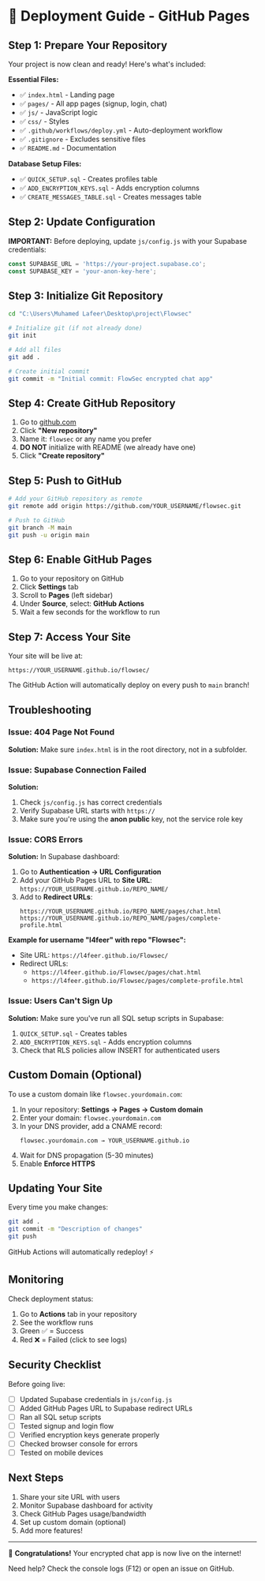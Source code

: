# 🚀 Deployment Guide - GitHub Pages

## Step 1: Prepare Your Repository

Your project is now clean and ready! Here's what's included:

**Essential Files:**
- ✅ `index.html` - Landing page
- ✅ `pages/` - All app pages (signup, login, chat)
- ✅ `js/` - JavaScript logic
- ✅ `css/` - Styles
- ✅ `.github/workflows/deploy.yml` - Auto-deployment workflow
- ✅ `.gitignore` - Excludes sensitive files
- ✅ `README.md` - Documentation

**Database Setup Files:**
- ✅ `QUICK_SETUP.sql` - Creates profiles table
- ✅ `ADD_ENCRYPTION_KEYS.sql` - Adds encryption columns
- ✅ `CREATE_MESSAGES_TABLE.sql` - Creates messages table

## Step 2: Update Configuration

**IMPORTANT:** Before deploying, update `js/config.js` with your Supabase credentials:

```javascript
const SUPABASE_URL = 'https://your-project.supabase.co';
const SUPABASE_KEY = 'your-anon-key-here';
```

## Step 3: Initialize Git Repository

```bash
cd "C:\Users\Muhamed Lafeer\Desktop\project\Flowsec"

# Initialize git (if not already done)
git init

# Add all files
git add .

# Create initial commit
git commit -m "Initial commit: FlowSec encrypted chat app"
```

## Step 4: Create GitHub Repository

1. Go to [github.com](https://github.com)
2. Click **"New repository"**
3. Name it: `flowsec` or any name you prefer
4. **DO NOT** initialize with README (we already have one)
5. Click **"Create repository"**

## Step 5: Push to GitHub

```bash
# Add your GitHub repository as remote
git remote add origin https://github.com/YOUR_USERNAME/flowsec.git

# Push to GitHub
git branch -M main
git push -u origin main
```

## Step 6: Enable GitHub Pages

1. Go to your repository on GitHub
2. Click **Settings** tab
3. Scroll to **Pages** (left sidebar)
4. Under **Source**, select: **GitHub Actions**
5. Wait a few seconds for the workflow to run

## Step 7: Access Your Site

Your site will be live at:
```
https://YOUR_USERNAME.github.io/flowsec/
```

The GitHub Action will automatically deploy on every push to `main` branch!

## Troubleshooting

### Issue: 404 Page Not Found

**Solution:** Make sure `index.html` is in the root directory, not in a subfolder.

### Issue: Supabase Connection Failed

**Solution:** 
1. Check `js/config.js` has correct credentials
2. Verify Supabase URL starts with `https://`
3. Make sure you're using the **anon public** key, not the service role key

### Issue: CORS Errors

**Solution:** In Supabase dashboard:
1. Go to **Authentication → URL Configuration**
2. Add your GitHub Pages URL to **Site URL**: `https://YOUR_USERNAME.github.io/REPO_NAME/`
3. Add to **Redirect URLs**: 
   ```
   https://YOUR_USERNAME.github.io/REPO_NAME/pages/chat.html
   https://YOUR_USERNAME.github.io/REPO_NAME/pages/complete-profile.html
   ```
   
**Example for username "l4feer" with repo "Flowsec":**
- Site URL: `https://l4feer.github.io/Flowsec/`
- Redirect URLs:
  - `https://l4feer.github.io/Flowsec/pages/chat.html`
  - `https://l4feer.github.io/Flowsec/pages/complete-profile.html`

### Issue: Users Can't Sign Up

**Solution:** Make sure you've run all SQL setup scripts in Supabase:
1. `QUICK_SETUP.sql` - Creates tables
2. `ADD_ENCRYPTION_KEYS.sql` - Adds encryption columns
3. Check that RLS policies allow INSERT for authenticated users

## Custom Domain (Optional)

To use a custom domain like `flowsec.yourdomain.com`:

1. In your repository: **Settings → Pages → Custom domain**
2. Enter your domain: `flowsec.yourdomain.com`
3. In your DNS provider, add a CNAME record:
   ```
   flowsec.yourdomain.com → YOUR_USERNAME.github.io
   ```
4. Wait for DNS propagation (5-30 minutes)
5. Enable **Enforce HTTPS**

## Updating Your Site

Every time you make changes:

```bash
git add .
git commit -m "Description of changes"
git push
```

GitHub Actions will automatically redeploy! ⚡

## Monitoring

Check deployment status:
1. Go to **Actions** tab in your repository
2. See the workflow runs
3. Green ✅ = Success
4. Red ❌ = Failed (click to see logs)

## Security Checklist

Before going live:

- [ ] Updated Supabase credentials in `js/config.js`
- [ ] Added GitHub Pages URL to Supabase redirect URLs
- [ ] Ran all SQL setup scripts
- [ ] Tested signup and login flow
- [ ] Verified encryption keys generate properly
- [ ] Checked browser console for errors
- [ ] Tested on mobile devices

## Next Steps

1. Share your site URL with users
2. Monitor Supabase dashboard for activity
3. Check GitHub Pages usage/bandwidth
4. Set up custom domain (optional)
5. Add more features!

---

🎉 **Congratulations!** Your encrypted chat app is now live on the internet!

Need help? Check the console logs (F12) or open an issue on GitHub.

